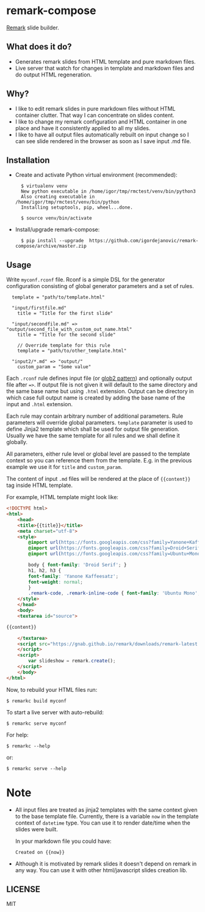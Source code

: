 # remark-compose

[Remark](https://remarkjs.com/) slide builder.

## What does it do?

- Generates remark slides from HTML template and pure markdown files.
- Live server that watch for changes in template and markdown files and 
  do output HTML regeneration. 

## Why?

- I like to edit remark slides in pure markdown files without HTML container
  clutter. That way I can concentrate on slides content.
- I like to change my remark configuration and HTML container in one place and
  have it consistently applied to all my slides.
- I like to have all output files automatically rebuilt on input change so
  I can see slide rendered in the browser as soon as I save input .md file.


## Installation

- Create and activate Python virtual environment (recommended):

        $ virtualenv venv        
        New python executable in /home/igor/tmp/rmctest/venv/bin/python3
        Also creating executable in /home/igor/tmp/rmctest/venv/bin/python
        Installing setuptools, pip, wheel...done.
        
        $ source venv/bin/activate

- Install/upgrade remark-compose:

        $ pip install --upgrade  https://github.com/igordejanovic/remark-compose/archive/master.zip


## Usage

Write `myconf.rconf` file. Rconf is a simple DSL for the generator
configuration consisting of global generator parameters and a set of rules.

      template = "path/to/template.html"

      "input/firstfile.md"
        title = "Title for the first slide"

      "input/secondfile.md" => "output/second_file_with_custom_out_name.html"
        title = "Title for the second slide"

        // Override template for this rule
        template = "path/to/other_template.html"

      "input2/*.md" => "output/"
        custom_param = "Some value"

Each `.rconf` rule defines input file (or [glob2
pattern](https://github.com/miracle2k/python-glob2/)) and optionally output
file after `=>`. If output file is not given it will default to the same
directory and the same base name but using `.html` extension. Output can be
directory in which case full output name is created by adding the base name of
the input and `.html` extension.

Each rule may contain arbitrary number of additional parameters. Rule
parameters will override global parameters. `template` parameter is used to
define Jinja2 template which shall be used for output file generation. Usually
we have the same template for all rules and we shall define it globally.

All parameters, either rule level or global level are passed to the template
context so you can reference them from the template. E.g. in the previous
example we use it for `title` and `custom_param`. 

The content of input `.md` files will be rendered at the place of `{{content}}`
tag inside HTML template. 

For example, HTML template might look like:

```html
<!DOCTYPE html>
<html>
    <head>
    <title>{{title}}</title>
    <meta charset="utf-8">
    <style>
        @import url(https://fonts.googleapis.com/css?family=Yanone+Kaffeesatz);
        @import url(https://fonts.googleapis.com/css?family=Droid+Serif:400,700,400italic);
        @import url(https://fonts.googleapis.com/css?family=Ubuntu+Mono:400,700,400italic);

        body { font-family: 'Droid Serif'; }
        h1, h2, h3 {
        font-family: 'Yanone Kaffeesatz';
        font-weight: normal;
        }
        .remark-code, .remark-inline-code { font-family: 'Ubuntu Mono'; }
    </style>
    </head>
    <body>
    <textarea id="source">

{{content}}

    </textarea>
    <script src="https://gnab.github.io/remark/downloads/remark-latest.min.js">
    </script>
    <script>
        var slideshow = remark.create();
    </script>
    </body>
</html>
```


Now, to rebuild your HTML files run:

    $ remarkc build myconf


To start a live server with auto-rebuild:

    $ remarkc serve myconf


For help:

    $ remarkc --help


or:

    $ remarkc serve --help


# Note

- All input files are treated as jinja2 templates with the same context given
  to the base template file. Currently, there is a variable `now` in the
  template context of `datetime` type. You can use it to render date/time when
  the slides were built.

  In your markdown file you could have:

      Created on {{now}}

- Although it is motivated by remark slides it doesn't depend on remark in any
  way. You can use it with other html/javascript slides creation lib.

## LICENSE

MIT

